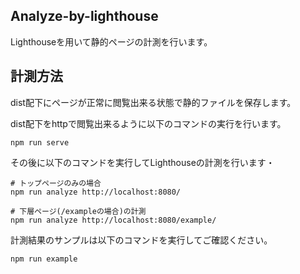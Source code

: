 ## Analyze-by-lighthouse

Lighthouseを用いて静的ページの計測を行います。

## 計測方法

dist配下にページが正常に閲覧出来る状態で静的ファイルを保存します。

dist配下をhttpで閲覧出来るように以下のコマンドの実行を行います。

```
npm run serve
```


その後に以下のコマンドを実行してLighthouseの計測を行います・

```
# トップページのみの場合
npm run analyze http://localhost:8080/

# 下層ページ(/exampleの場合)の計測
npm run analyze http://localhost:8080/example/
```

計測結果のサンプルは以下のコマンドを実行してご確認ください。

```
npm run example
```
